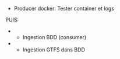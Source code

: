 - Producer docker: Tester container et logs

PUIS:
- - Ingestion BDD (consumer)
- - Ingestion GTFS dans BDD